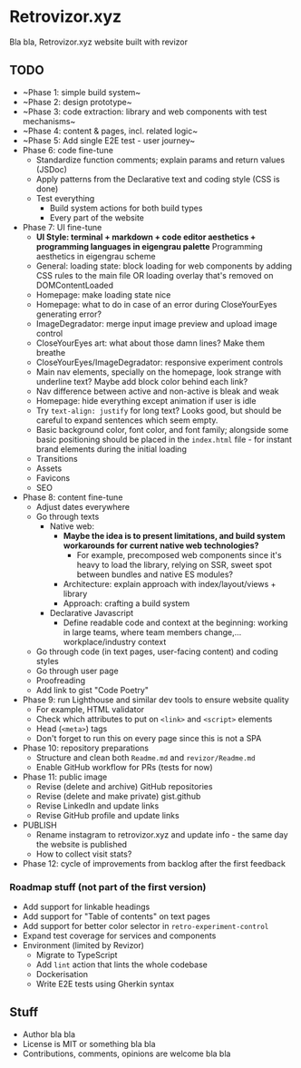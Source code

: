 # Retrovizor.xyz

Bla bla, Retrovizor.xyz website built with revizor

## TODO

* ~Phase 1: simple build system~
* ~Phase 2: design prototype~
* ~Phase 3: code extraction: library and web components with test mechanisms~
* ~Phase 4: content & pages, incl. related logic~
* ~Phase 5: Add single E2E test - user journey~
* Phase 6: code fine-tune
    * Standardize function comments; explain params and return values (JSDoc)
    * Apply patterns from the Declarative text and coding style (CSS is done)
    * Test everything
        * Build system actions for both build types
        * Every part of the website
* Phase 7: UI fine-tune
    * **UI Style: terminal + markdown + code editor aesthetics + programming languages in eigengrau palette** Programming aesthetics in eigengrau scheme
    * General: loading state: block loading for web components by adding CSS rules to the main file OR loading overlay that's removed on DOMContentLoaded
    * Homepage: make loading state nice
    * Homepage: what to do in case of an error during CloseYourEyes generating error?
    * ImageDegradator: merge input image preview and upload image control
    * CloseYourEyes art: what about those damn lines? Make them breathe
    * CloseYourEyes/ImageDegradator: responsive experiment controls
    * Main nav elements, specially on the homepage, look strange with underline text? Maybe add block color behind each link?
    * Nav difference between active and non-active is bleak and weak
    * Homepage: hide everything except animation if user is idle
    * Try `text-align: justify` for long text? Looks good, but should be careful to expand sentences which seem empty.
    * Basic background color, font color, and font family; alongside some basic positioning should be placed in the `index.html` file - for instant brand elements during the initial loading
    * Transitions
    * Assets
    * Favicons
    * SEO
* Phase 8: content fine-tune
    * Adjust dates everywhere
    * Go through texts
        * Native web:
            * **Maybe the idea is to present limitations, and build system workarounds for current native web technologies?**
                * For example, precomposed web components since it's heavy to load the library, relying on SSR, sweet spot between bundles and native ES modules?
            * Architecture: explain approach with index/layout/views + library
            * Approach: crafting a build system
        * Declarative Javascript
            * Define readable code and context at the beginning: working in large teams, where team members change,... workplace/industry context
    * Go through code (in text pages, user-facing content) and coding styles
    * Go through user page
    * Proofreading
    * Add link to gist "Code Poetry"
* Phase 9: run Lighthouse and similar dev tools to ensure website quality
    * For example, HTML validator
    * Check which attributes to put on `<link>` and `<script>` elements
    * Head (`<meta>`) tags
    * Don't forget to run this on every page since this is not a SPA
* Phase 10: repository preparations
    * Structure and clean both `Readme.md` and `revizor/Readme.md`
    * Enable GitHub workflow for PRs (tests for now)
* Phase 11: public image
    * Revise (delete and archive) GitHub repositories
    * Revise (delete and make private) gist.github
    * Revise LinkedIn and update links
    * Revise GitHub profile and update links
* PUBLISH
    * Rename instagram to retrovizor.xyz and update info - the same day the website is published
    * How to collect visit stats?
* Phase 12: cycle of improvements from backlog after the first feedback

### Roadmap stuff (not part of the first version)

* Add support for linkable headings
* Add support for "Table of contents" on text pages
* Add support for better color selector in `retro-experiment-control`
* Expand test coverage for services and components
* Environment (limited by Revizor)
    * Migrate to TypeScript
    * Add `lint` action that lints the whole codebase
    * Dockerisation
    * Write E2E tests using Gherkin syntax

## Stuff

* Author bla bla
* License is MIT or something bla bla
* Contributions, comments, opinions are welcome bla bla
